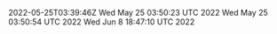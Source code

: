 2022-05-25T03:39:46Z
Wed May 25 03:50:23 UTC 2022
Wed May 25 03:50:54 UTC 2022
Wed Jun  8 18:47:10 UTC 2022
